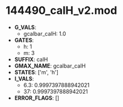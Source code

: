 # 144490_calH_v2.mod

- **G_VALS**:
  - gcalbar_calH: 1.0
- **GATES**:
  - h: 1
  - m: 3
- **SUFFIX**: calH
- **GMAX_NAME**: gcalbar_calH
- **STATES**: ['m', 'h']
- **I_VALS**:
  - 6.3: 0.9997397888942021
  - 37: 0.9997397888942021
- **ERROR_FLAGS**: []
